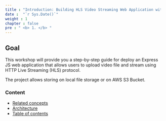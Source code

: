 ```yaml
---
title : "Introduction: Building HLS Video Streaming Web Application with AWS S3, EC2"
date :  "`r Sys.Date()`" 
weight : 1 
chapter : false
pre : " <b> 1. </b> "
---
```


## Goal
This workshop will provide you a step-by-step guide for deploy an Express JS web application that allows users to upload video file and stream using HTTP Live Streaming (HLS) protocol. 

The project allows storing on local file storage or on AWS S3 Bucket.

### Content
  - [Related concepts](1.1-concepts/)
  - [Architecture](1.2-architecture/)
  - [Table of contents](1.3-table-of-contents/)
